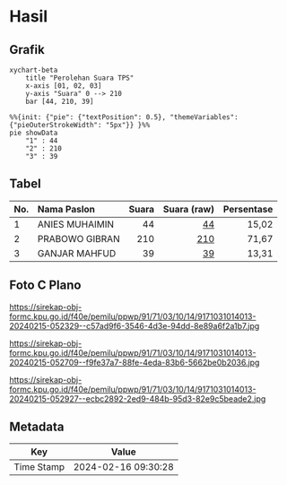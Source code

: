 # Hasil

## Grafik

```mermaid
xychart-beta
    title "Perolehan Suara TPS"
    x-axis [01, 02, 03]
    y-axis "Suara" 0 --> 210
    bar [44, 210, 39]
```

```mermaid
%%{init: {"pie": {"textPosition": 0.5}, "themeVariables": {"pieOuterStrokeWidth": "5px"}} }%%
pie showData
    "1" : 44
    "2" : 210
    "3" : 39
```

## Tabel

| No. | Nama Paslon    | Suara | Suara (raw) | Persentase |
|:--- |:-------------- | -----:| -----------:| ----------:|
| 1   | ANIES MUHAIMIN | 44    | [44][p-1]   | 15,02      |
| 2   | PRABOWO GIBRAN | 210   | [210][p-2]  | 71,67      |
| 3   | GANJAR MAHFUD  | 39    | [39][p-3]   | 13,31      |


[p-1]: https://github.com/gigit-pemilu/pemilu-2024-91-papua/blob/main/pilpres/hitung-suara/sub/91-papua/sub/71-kota-jayapura/sub/03-abepura/sub/1014-vim/sub/013-tps/sub/paslon-1.txt
[p-2]: https://github.com/gigit-pemilu/pemilu-2024-91-papua/blob/main/pilpres/hitung-suara/sub/91-papua/sub/71-kota-jayapura/sub/03-abepura/sub/1014-vim/sub/013-tps/sub/paslon-2.txt
[p-3]: https://github.com/gigit-pemilu/pemilu-2024-91-papua/blob/main/pilpres/hitung-suara/sub/91-papua/sub/71-kota-jayapura/sub/03-abepura/sub/1014-vim/sub/013-tps/sub/paslon-3.txt

## Foto C Plano

https://sirekap-obj-formc.kpu.go.id/f40e/pemilu/ppwp/91/71/03/10/14/9171031014013-20240215-052329--c57ad9f6-3546-4d3e-94dd-8e89a6f2a1b7.jpg

https://sirekap-obj-formc.kpu.go.id/f40e/pemilu/ppwp/91/71/03/10/14/9171031014013-20240215-052709--f9fe37a7-88fe-4eda-83b6-5662be0b2036.jpg

https://sirekap-obj-formc.kpu.go.id/f40e/pemilu/ppwp/91/71/03/10/14/9171031014013-20240215-052927--ecbc2892-2ed9-484b-95d3-82e9c5beade2.jpg


## Metadata

| Key        | Value               |
| ---------- | ------------------- |
| Time Stamp | 2024-02-16 09:30:28 |



